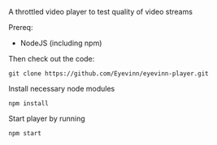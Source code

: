 A throttled video player to test quality of video streams

Prereq:

 - NodeJS (including npm)

Then check out the code:

    git clone https://github.com/Eyevinn/eyevinn-player.git

Install necessary node modules

    npm install

Start player by running

    npm start
